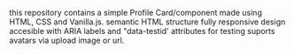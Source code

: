 this repository contains a simple Profile Card/component made using HTML, CSS and Vanilla.js.
semantic HTML structure
fully responsive design
accesible with ARIA labels and "data-testid' attributes for testing
suports avatars via upload image or url.
